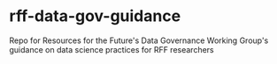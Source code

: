 # rff-data-gov-guidance
Repo for Resources for the Future's Data Governance Working Group's guidance on data science practices for RFF researchers
